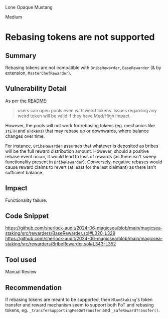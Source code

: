Lone Opaque Mustang

Medium

# Rebasing tokens are not supported

## Summary
Rebasing tokens are not compatible with `BribeRewarder`, `BaseRewarder` (& by extension, `MasterChefRewarder`).

## Vulnerability Detail
As per [the README](https://github.com/sherlock-audit/2024-06-magicsea/tree/main?tab=readme-ov-file#q-if-you-are-integrating-tokens-are-you-allowing-only-whitelisted-tokens-to-work-with-the-codebase-or-any-complying-with-the-standard-are-they-assumed-to-have-certain-properties-eg-be-non-reentrant-are-there-any-types-of-weird-tokens-you-want-to-integrate):
>  users can open pools even with weird tokens. Issues regarding any weird token will be valid if they have Med/High impact.

However, the pools will not work for rebasing tokens (eg. mechanics like `stETH` and `aTokens`) that may rebase up or downwards, where balance changes over time. 

For instance, `BribeRewarder` assumes that whatever is deposited as bribes will be the full reward distribution amount. However, should a positive rebase event occur, it would lead to loss of rewards (as there isn't sweep functionality present in `BribeRewarder`). Conversely, negative rebases would cause reward claims to revert (at least for the last claimant) as there isn't sufficient balance.

## Impact
Functionality failure.

## Code Snippet
https://github.com/sherlock-audit/2024-06-magicsea/blob/main/magicsea-staking/src/rewarders/BaseRewarder.sol#L320-L329
https://github.com/sherlock-audit/2024-06-magicsea/blob/main/magicsea-staking/src/rewarders/BribeRewarder.sol#L343-L352

## Tool used
Manual Review

## Recommendation
If rebasing tokens are meant to be supported, then `MlumStaking`'s token transfer and reward mechanism seem to support both FoT and rebasing tokens, eg. `_transferSupportingFeeOnTransfer` and `_safeRewardTransfer()`. 